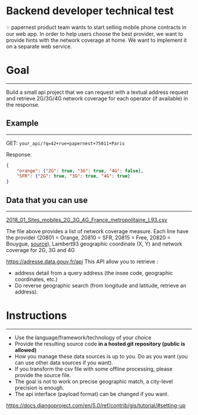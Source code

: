 # Backend developer technical test

<aside>
💡 papernest product team wants to start selling mobile phone contracts in our web app. In order to help users choose the best provider, we want to provide hints with the network coverage at home. We want to implement it on a separate web service.

</aside>

# **Goal**

---

Build a small api project that we can request with a textual address request and retrieve 2G/3G/4G network coverage for each operator (if available) in the response.

## **Example**

---

GET: `your_api/?q=42+rue+papernest+75011+Paris`

Response:

```json
{
	"orange": {"2G": true, "3G": true, "4G": false}, 
	"SFR": {"2G": true, "3G": true, "4G": true}
}
```

## **Data that you can use**

---

[2018_01_Sites_mobiles_2G_3G_4G_France_metropolitaine_L93.csv](https://s3-us-west-2.amazonaws.com/secure.notion-static.com/59567297-fab1-4299-8630-4b4ae9977983/2018_01_Sites_mobiles_2G_3G_4G_France_metropolitaine_L93.csv)

The file above provides a list of network coverage measure. Each line have the provider (20801 = Orange, 20810 = SFR, 20815 = Free, 20820 = Bouygue, [source](https://fr.wikipedia.org/wiki/Mobile_Network_Code#Tableau_des_MNC_pour_la_France_m%C3%A9tropolitaine)), Lambert93 geographic coordinate (X, Y) and network coverage for 2G, 3G and 4G

https://adresse.data.gouv.fr/api  This API allow you to retrieve :

- address detail from a query address (the insee code, geographic coordinates, etc.)
- Do reverse geographic search (from longitude and latitude, retrieve an address).

# **Instructions**

---

- Use the language/framework/technology of your choice
- Provide the resulting source code **in a hosted git repository (public is allowed)**
- How you manage these data sources is up to you. Do as you want (you can use other data sources if you want).
- If you transform the csv file with some offline processing, please provide the source file.
- The goal is not to work on precise geographic match, a city-level precision is enough.
- The api interface (payload format) can be changed if you want.

https://docs.djangoproject.com/en/5.0/ref/contrib/gis/tutorial/#setting-up